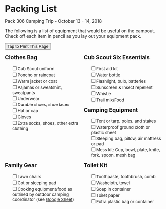 # Packing List #
Pack 306 Camping Trip - October 13 - 14, 2018

The following is a list of equipment that would be useful on the campout. Check off each item in pencil as you lay out your equipment pack.

<style>
ul{list-style: none;}
ul li:before
{
	font-size:1.25em;
	content: "\2610";
	margin-right:0.1em;
}
ul li {font-size:0.95em;}

h2{margin-top:0;font-size:1.25em;}
#sub-head, h1{margin:0;padding:0;}
div#sections div {width:50%;float:left;}
@media print
{
    main{margin:0;padding:0;}
	header h1{font-size:50px;}
	#foot_contact{display:none;}
}
</style>
<button onclick="window.print()">Tap to Print This Page</button>
<div id="sections"><div>

## Clothes Bag ##
* Cub Scout uniform
* Poncho or raincoat
* Warm jacket or coat
* Pajamas or sweatshirt, sweatpants
* Underwear
* Durable shoes, shoe laces
* Hat or cap
* Gloves
* Extra socks, shoes, other extra clothing
</div><div>

## Cub Scout Six Essentials ##
* First aid kit
* Water bottle
* Flashlight, bulb, batteries
* Sunscreen & Insect repellent
* Whistle
* Trail mix/Food
</div><div>

## Camping Equipment ##
* Tent or tarp, poles, and stakes
* Waterproof ground cloth or plastic sheet
* Sleeping bag, pillow, air mattress or pad
* Mess kit: Cup, bowl, plate, knife, fork, spoon, mesh bag

</div><div>

## Family Gear ##
* Lawn chairs
* Cot or sleeping pad
* Cooking equipment/food as outlined by outdoor camping coordinator (see [Google Sheet](https://docs.google.com/spreadsheets/d/1izvZjULJU3AtMdKsDQ7rGDGqJKODWIi6Z7PQCPW4LjA/edit?ts=5b9c7cb9))
</div><div>

## Toilet Kit ##
* Toothpaste, toothbrush, comb
* Washcloth, towel
* Soap in container
* Toilet paper
* Extra plastic bag or container
</div>
<br style="clear:both">